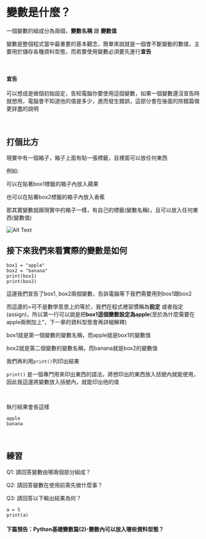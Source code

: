 # 變數是什麼？

一個變數的組成分為兩個，**變數名稱** 跟 **變數值**

變數是整個程式當中最重要的基本觀念，簡單來說就是一個會不斷變動的數值，主要用於儲存各種資料型態，而若要使用變數必須要先進行**宣告**

&nbsp;

#### 宣告
可以想成是做個初始設定，告知電腦你要使用這個變數，如果一個變數還沒宣告時就想用，電腦會不知道他的值是多少，進而發生錯誤，這部分會在後面的除錯篇做更詳盡的說明

&nbsp;

## 打個比方

現實中有一個箱子，箱子上面有貼一張標籤，且裡面可以放任何東西

例如:

可以在貼著box1標籤的箱子內放入蘋果

也可以在貼著box2標籤的箱子內放入香蕉

那其實變數就跟現實中的箱子一樣，有自己的標籤(變數名稱)，且可以放入任何東西(變數值)

![Alt Text](https://media.giphy.com/media/AANHiSJLrF8ga3WdXl/giphy.gif)
&nbsp;

## 接下來我們來看實際的變數是如何

```
box1 = "apple"
box2 = "banana"
print(box1)
print(box2)
```

這邊我們宣告了box1, box2兩個變數，告訴電腦等下我們需要用到box1跟box2

而這邊的=可不是數學意思上的等於，我們在程式裡習慣稱為**設定** 或者指定(assign)，所以第一行可以說是把**box1這個變數設定為apple**(至於為什麼需要在apple兩側加上“，下一章的資料型態會再詳細解釋)

box1就是第一個變數的變數名稱，而apple就是box1的變數值

box2就是第二個變數的變數名稱，而banana就是box2的變數值

我們再利用```print()```列印出結果

```print()``` 是一個專門用來印出東西的語法，將想印出的東西放入括號內就能使用，因此我這邊將變數放入括號內，就能印出他的值

&nbsp;

執行結果會長這樣

```
apple
banana
```
&nbsp;

## 練習

Q1: 請回答變數由哪兩個部分組成？

Q2: 請回答變數在使用前需先做什麼事？

Q3: 請回答以下輸出結果為何？
```
a = 5
print(a)
```

#### 下篇預告：Python基礎變數篇(2)-變數內可以放入哪些資料型態？
